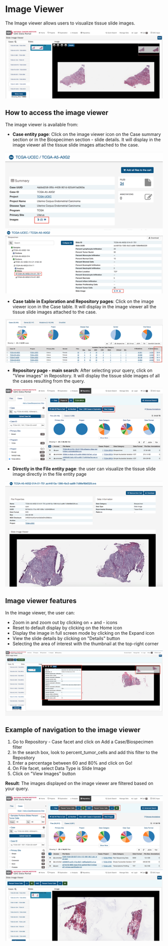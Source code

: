 # Image Viewer

The Image viewer allows users to visualize tissue slide images.

[![Image Viewer](images/Image_viewer_browser.png)](images/Image_viewer_browser.png "Click to see the full image.")

## How to access the image viewer

The image viewer is available from:
* __Case entity page__: Click on the image viewer icon on the Case summary section or in the Biospecimen section - slide details. It will display in the image viewer all the tissue slide images attached to the case.

 [![Image Viewer](images/Image_viewer_case_summary.png)](images/Image_viewer_case_summary.png "Click to see the full image.")
 [![Image Viewer](images/Image_viewer_case_slide_section.png)](images/Image_viewer_case_slide_section.png "Click to see the full image.")

* __Case table in Exploration and Repository pages__: Click on the image viewer icon in the Case table. It will display in the image viewer all the tissue slide images attached to the case.

 [![Image Viewer](images/Image_viewer_Case_table.png)](images/Image_viewer_Case_table.png "Click to see the full image.")

* __Repository page - main search__: After selecting your query, click on "View images" in Repository. It will display the tissue slide images of all the cases resulting from the query.

[![Image Viewer](images/Image_Viewer_from_Repository.png)](images/Image_Viewer_from_Repository.png "Click to see the full image.")


* __Directly in the File entity page__: the user can visualize the tissue slide image directly in the file entity page

[![Image Viewer](images/Image_viewer_File_entity.png)](images/Image_viewer_File_entity.png "Click to see the full image.")


## Image viewer features
In the image viewer, the user can:
* Zoom in and zoom out by clicking on + and - icons
* Reset to default display by clicking on the Home icon
* Display the image in full screen mode by clicking on the Expand icon
* View the slide details by clicking on "Details" button
* Selecting the area of interest with the thumbnail at the top-right corner

[![Image Viewer](images/Image_viewer_features.png)](images/Image_viewer_features.png "Click to see the full image.")


## Example of navigation to the image viewer

1. Go to Repository - Case facet and click on Add a Case/Biospecimen filter
2. In the search box, look to percent_tumor_cells and add this filter to the Repository
3. Enter a percentage between 60 and 80% and click on Go!
4. On File facet, select Data Type is Slide Image
5. Click on "View Images" button

__Result__: The images displayed on the image viewer are filtered based on your query.

[![Image Viewer](images/Image_viewer_example-1.png)](images/Image_viewer_example-1.png "Click to see the full image.")
[![Image Viewer](images/Image_viewer_example-2.png)](images/Image_viewer_example-2.png "Click to see the full image.")
